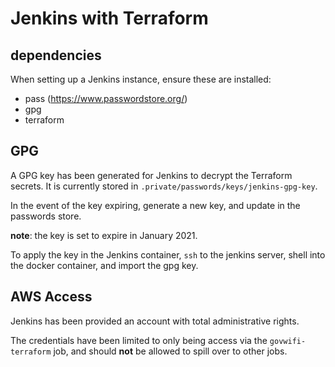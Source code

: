 # Jenkins with Terraform

## dependencies

When setting up a Jenkins instance, ensure these are installed:

- pass (<https://www.passwordstore.org/>)
- gpg
- terraform

## GPG

A GPG key has been generated for Jenkins to decrypt the Terraform secrets.
It is currently stored in `.private/passwords/keys/jenkins-gpg-key`.

In the event of the key expiring, generate a new key, and update in the passwords store.

**note**: the key is set to expire in January 2021.

To apply the key in the Jenkins container, `ssh` to the jenkins server, shell into
the docker container, and import the gpg key.

## AWS Access

Jenkins has been provided an account with total administrative rights.

The credentials have been limited to only being access via the `govwifi-terraform`
job, and should **not** be allowed to spill over to other jobs.
